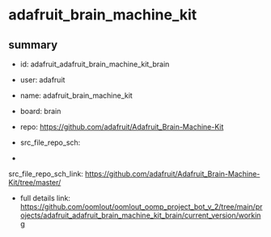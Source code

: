 # adafruit_brain_machine_kit
 
## summary 
* id: adafruit_adafruit_brain_machine_kit_brain
* user: adafruit
* name: adafruit_brain_machine_kit
* board: brain
* repo: https://github.com/adafruit/Adafruit_Brain-Machine-Kit



* src_file_repo_sch: 
*
 src_file_repo_sch_link: https://github.com/adafruit/Adafruit_Brain-Machine-Kit/tree/master/
* full details link: https://github.com/oomlout/oomlout_oomp_project_bot_v_2/tree/main/projects/adafruit_adafruit_brain_machine_kit_brain/current_version/working  






